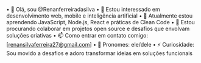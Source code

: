 •	👋 Olá, sou @Renanferreiradasilva
	•	👀 Estou interessado em desenvolvimento web, mobile e inteligência artificial
	•	🌱 Atualmente estou aprendendo JavaScript, Node.js, React e práticas de Clean Code
	•	🤝 Estou procurando colaborar em projetos open source e desafios que envolvam soluções criativas
	•	📫 Como entrar em contato comigo: [renansilvaferreira27@gmail.com]
	•	🙂 Pronomes: ele/dele
	•	⚡ Curiosidade: Sou movido a desafios e adoro transformar ideias em soluções funcionais
